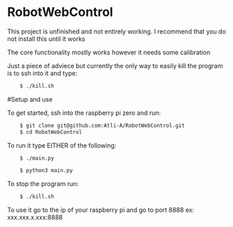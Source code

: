 # RobotWebControl


This project is unfinished and not entirely working.
I recommend that you do not install this until it works


The core functionality mostly works however it needs some calibration


Just a piece of adviece but currently the only way to easily kill the program is to ssh into it and type:

```sh
    $ ./kill.sh
```


#Setup and use

To get started, ssh into the raspberry pi zero and run:

```sh
    $ git clone git@github.com:Atli-A/RobotWebControl.git
    $ cd RobotWebControl
```
To run it type EITHER of the following:
```sh
    $ ./main.py

    $ python3 main.py
```

To stop the program run:
```sh
    $ ./kill.sh
```

To use it go to the ip of your raspberry pi and go to port 8888
ex: xxx.xxx.x.xxx:8888

